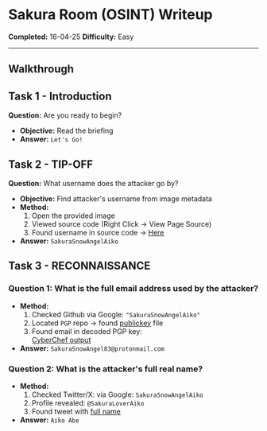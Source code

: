 #  Sakura Room (OSINT) Writeup  

**Completed:** 16-04-25 
**Difficulty:**  Easy 
 

---

##  Walkthrough

## Task 1 - Introduction
**Question:** Are you ready to begin?
- **Objective:** Read the briefing 
- **Answer:** `Let's Go!` 

## Task 2 - TIP-OFF
**Question:** What username does the attacker go by?
- **Objective:** Find attacker's username from image metadata
- **Method:**
  1. Open the provided image
  2. Viewed source code (Right Click → View Page Source)
  3.  Found username in source code → [Here](screenshots/tip-off.png)
- **Answer:** `SakuraSnowAngelAiko`

## Task 3 - RECONNAISSANCE

### Question 1: What is the full email address used by the attacker?
- **Method:**
  1. Checked Github via Google: `"SakuraSnowAngelAiko"`
  2. Located `PGP` repo → found [publickey](screenshots/PGP.png) file
  3. Found email in decoded PGP key:  
  [CyberChef output](screenshots/cyberchef.png)
- **Answer:** `SakuraSnowAngel83@protonmail.com`

### Question 2: What is the attacker's full real name?
- **Method:**
  1. Checked Twitter/X: via Google: `SakuraSnowAngelAiko `
  2. Profile revealed: `@SakuraLoverAiko`
  3. Found tweet with [full name](screenshots/twitter_reveal.png)
- **Answer:** `Aiko Abe`
